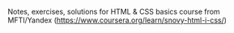 Notes, exercises, solutions for HTML & CSS basics course from MFTI/Yandex (https://www.coursera.org/learn/snovy-html-i-css/)